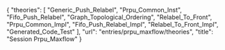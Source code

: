 {
    "theories": [
        "Generic_Push_Relabel",
        "Prpu_Common_Inst",
        "Fifo_Push_Relabel",
        "Graph_Topological_Ordering",
        "Relabel_To_Front",
        "Prpu_Common_Impl",
        "Fifo_Push_Relabel_Impl",
        "Relabel_To_Front_Impl",
        "Generated_Code_Test"
    ],
    "url": "entries/prpu_maxflow/theories",
    "title": "Session Prpu_Maxflow"
}